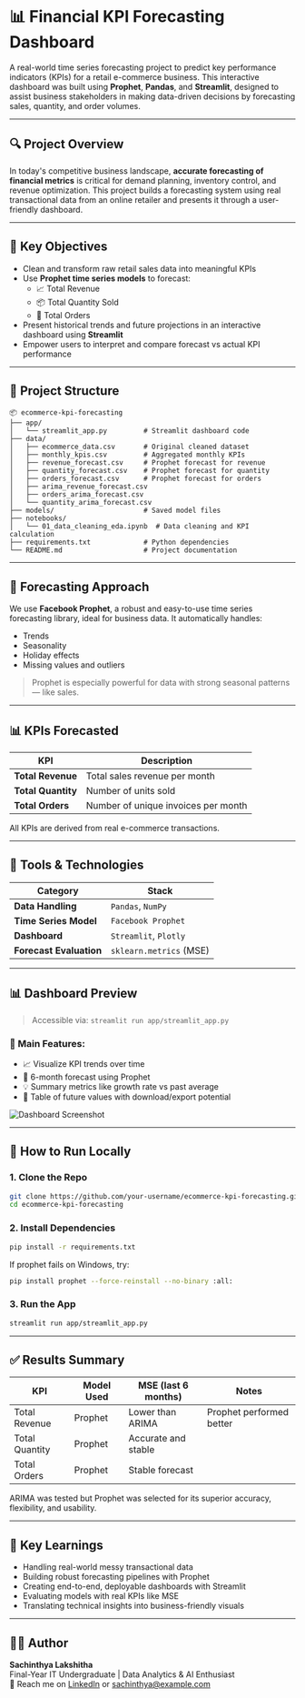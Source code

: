 # 📊 Financial KPI Forecasting Dashboard

A real-world time series forecasting project to predict key performance indicators (KPIs) for a retail e-commerce business. This interactive dashboard was built using **Prophet**, **Pandas**, and **Streamlit**, designed to assist business stakeholders in making data-driven decisions by forecasting sales, quantity, and order volumes.

---

## 🔍 Project Overview

In today's competitive business landscape, **accurate forecasting of financial metrics** is critical for demand planning, inventory control, and revenue optimization. This project builds a forecasting system using real transactional data from an online retailer and presents it through a user-friendly dashboard.

---

## 🎯 Key Objectives

- Clean and transform raw retail sales data into meaningful KPIs
- Use **Prophet time series models** to forecast:
  - 📈 Total Revenue
  - 📦 Total Quantity Sold
  - 🧾 Total Orders
- Present historical trends and future projections in an interactive dashboard using **Streamlit**
- Empower users to interpret and compare forecast vs actual KPI performance

---

## 📁 Project Structure

```
📦 ecommerce-kpi-forecasting
├── app/
│   └── streamlit_app.py         # Streamlit dashboard code
├── data/
│   ├── ecommerce_data.csv       # Original cleaned dataset
│   ├── monthly_kpis.csv         # Aggregated monthly KPIs
│   ├── revenue_forecast.csv     # Prophet forecast for revenue
│   ├── quantity_forecast.csv    # Prophet forecast for quantity
│   ├── orders_forecast.csv      # Prophet forecast for orders
│   ├── arima_revenue_forecast.csv
│   ├── orders_arima_forecast.csv
│   └── quantity_arima_forecast.csv
├── models/                      # Saved model files
├── notebooks/
│   └── 01_data_cleaning_eda.ipynb  # Data cleaning and KPI calculation
├── requirements.txt             # Python dependencies
└── README.md                    # Project documentation
```

---

## 🧠 Forecasting Approach

We use **Facebook Prophet**, a robust and easy-to-use time series forecasting library, ideal for business data. It automatically handles:

- Trends
- Seasonality
- Holiday effects
- Missing values and outliers

> Prophet is especially powerful for data with strong seasonal patterns — like sales.

---

## 📊 KPIs Forecasted

| KPI             | Description |
|------------------|-------------|
| **Total Revenue** | Total sales revenue per month |
| **Total Quantity** | Number of units sold |
| **Total Orders**   | Number of unique invoices per month |

All KPIs are derived from real e-commerce transactions.

---

## 🚀 Tools & Technologies

| Category        | Stack |
|------------------|-------|
| **Data Handling** | `Pandas`, `NumPy` |
| **Time Series Model** | `Facebook Prophet` |
| **Dashboard** | `Streamlit`, `Plotly` |
| **Forecast Evaluation** | `sklearn.metrics` (MSE) |

---

## 📊 Dashboard Preview

> Accessible via: `streamlit run app/streamlit_app.py`

### 🔹 Main Features:
- 📈 Visualize KPI trends over time
- 🔮 6-month forecast using Prophet
- 💡 Summary metrics like growth rate vs past average
- 🧾 Table of future values with download/export potential

![Dashboard Screenshot](dashboard_screenshot.png) <!-- You can add your image later -->

---

## 📂 How to Run Locally

### 1. Clone the Repo
```bash
git clone https://github.com/your-username/ecommerce-kpi-forecasting.git
cd ecommerce-kpi-forecasting
```

### 2. Install Dependencies
```bash
pip install -r requirements.txt
```

If prophet fails on Windows, try:
```bash
pip install prophet --force-reinstall --no-binary :all:
```

### 3. Run the App
```bash
streamlit run app/streamlit_app.py
```

---

## ✅ Results Summary

| KPI | Model Used | MSE (last 6 months) | Notes |
|-----|------------|---------------------|-------|
| Total Revenue | Prophet | Lower than ARIMA | Prophet performed better |
| Total Quantity | Prophet | Accurate and stable | |
| Total Orders | Prophet | Stable forecast | |

ARIMA was tested but Prophet was selected for its superior accuracy, flexibility, and usability.

---

## 🧠 Key Learnings

- Handling real-world messy transactional data
- Building robust forecasting pipelines with Prophet
- Creating end-to-end, deployable dashboards with Streamlit
- Evaluating models with real KPIs like MSE
- Translating technical insights into business-friendly visuals

---

## 👨‍💻 Author

**Sachinthya Lakshitha**  
Final-Year IT Undergraduate | Data Analytics & AI Enthusiast  
📧 Reach me on [LinkedIn](https://linkedin.com/in/sachinthya) or sachinthya@example.com
